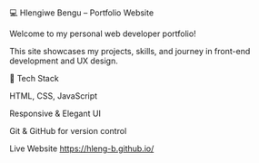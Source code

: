 💻 Hlengiwe Bengu – Portfolio Website

Welcome to my personal web developer portfolio!

This site showcases my projects, skills, and journey in front-end development and UX design.

🧠 Tech Stack

HTML, CSS, JavaScript

Responsive & Elegant UI

Git & GitHub for version control

Live Website
https://hleng-b.github.io/
